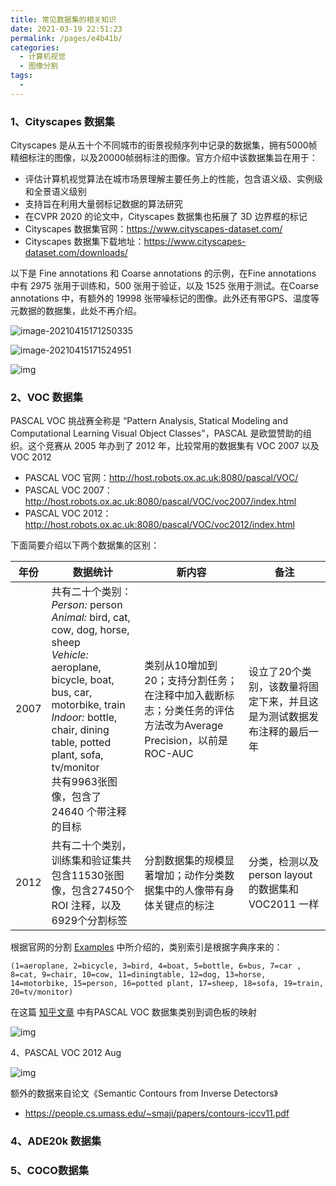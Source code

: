 ```yaml
---
title: 常见数据集的相关知识
date: 2021-03-19 22:51:23
permalink: /pages/e4b41b/
categories:
  - 计算机视觉
  - 图像分割
tags:
  - 
---
```

### 1、Cityscapes 数据集

Cityscapes 是从五十个不同城市的街景视频序列中记录的数据集，拥有5000帧精细标注的图像，以及20000帧弱标注的图像。官方介绍中该数据集旨在用于：

- 评估计算机视觉算法在城市场景理解主要任务上的性能，包含语义级、实例级和全景语义级别
- 支持旨在利用大量弱标记数据的算法研究
- 在CVPR 2020 的论文中，Cityscapes 数据集也拓展了 3D 边界框的标记
- Cityscapes 数据集官网：https://www.cityscapes-dataset.com/
- Cityscapes 数据集下载地址：https://www.cityscapes-dataset.com/downloads/

以下是 Fine annotations 和 Coarse annotations 的示例，在Fine annotations 中有 2975 张用于训练和，500 张用于验证，以及 1525 张用于测试。在Coarse annotations 中，有额外的 19998 张带噪标记的图像。此外还有带GPS、温度等元数据的数据集，此处不再介绍。

![image-20210415171250335](https://muyun-blog-pic.oss-cn-shanghai.aliyuncs.com/picgo/image-20210415171250335.png)

![image-20210415171524951](https://muyun-blog-pic.oss-cn-shanghai.aliyuncs.com/picgo/image-20210415171524951.png)

![img](https://img-blog.csdnimg.cn/20200330211541345.png?x-oss-process=image/watermark,type_ZmFuZ3poZW5naGVpdGk,shadow_10,text_aHR0cHM6Ly9ibG9nLmNzZG4ubmV0L3dlaXhpbl80MjAyODYwOA==,size_16,color_FFFFFF,t_70)

### 2、VOC 数据集

PASCAL VOC 挑战赛全称是 “Pattern Analysis, Statical Modeling and Computational Learning Visual Object Classes"，PASCAL 是欧盟赞助的组织。这个竞赛从 2005 年办到了 2012 年，比较常用的数据集有 VOC 2007 以及VOC 2012

- PASCAL VOC 官网：http://host.robots.ox.ac.uk:8080/pascal/VOC/
- PASCAL VOC 2007：http://host.robots.ox.ac.uk:8080/pascal/VOC/voc2007/index.html
- PASCAL VOC 2012：http://host.robots.ox.ac.uk:8080/pascal/VOC/voc2012/index.html

下面简要介绍以下两个数据集的区别：

| 年份 | 数据统计                                                     | 新内容                                                       | 备注                                                         |
| ---- | ------------------------------------------------------------ | ------------------------------------------------------------ | ------------------------------------------------------------ |
| 2007 | 共有二十个类别：<br />*Person:* person <br />*Animal:* bird, cat, cow, dog, horse, sheep <br />*Vehicle:* aeroplane, bicycle, boat, bus, car, motorbike, train <br />*Indoor:* bottle, chair, dining table, potted plant, sofa, tv/monitor<br />共有9963张图像，包含了 24640 个带注释的目标 | 类别从10增加到20；支持分割任务；在注释中加入截断标志；分类任务的评估方法改为Average Precision，以前是 ROC-AUC | 设立了20个类别，该数量将固定下来，并且这是为测试数据发布注释的最后一年 |
| 2012 | 共有二十个类别，训练集和验证集共包含11530张图像，包含27450个ROI 注释，以及6929个分割标签 | 分割数据集的规模显著增加；动作分类数据集中的人像带有身体关键点的标注 | 分类，检测以及person layout的数据集和 VOC2011 一样           |



根据官网的分割 [Examples](http://host.robots.ox.ac.uk:8080/pascal/VOC/voc2012/segexamples/index.html) 中所介绍的，类别索引是根据字典序来的：

```
(1=aeroplane, 2=bicycle, 3=bird, 4=boat, 5=bottle, 6=bus, 7=car , 8=cat, 9=chair, 10=cow, 11=diningtable, 12=dog, 13=horse, 14=motorbike, 15=person, 16=potted plant, 17=sheep, 18=sofa, 19=train, 20=tv/monitor)
```

在这篇 [知乎文章](https://zhuanlan.zhihu.com/p/102303256) 中有PASCAL VOC 数据集类别到调色板的映射

![img](https://muyun-blog-pic.oss-cn-shanghai.aliyuncs.com/picgo/v2-c6750552e1ea400e1693cadc1ea69554_720w.jpg)

4、PASCAL VOC 2012 Aug

![img](https://img-blog.csdn.net/20180806142440436?watermark/2/text/aHR0cHM6Ly9ibG9nLmNzZG4ubmV0L2dpdGh1Yl8zNjkyMzQxOA==/font/5a6L5L2T/fontsize/400/fill/I0JBQkFCMA==/dissolve/70)

额外的数据来自论文《Semantic Contours from Inverse Detectors》



- https://people.cs.umass.edu/~smaji/papers/contours-iccv11.pdf

### 4、ADE20k 数据集

### 5、COCO数据集